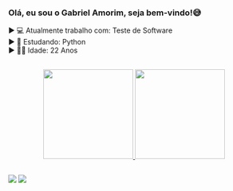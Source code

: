 ### Olá, eu sou o Gabriel Amorim, seja bem-vindo!😅

► 💻 Atualmente trabalho com: Teste de Software <br>
► 🌱 Estudando: Python <br>
► 👨‍🦱 Idade: 22 Anos <br>

##
<div align="center">
  <a href="https://github.com/rafaballerini">
  <img height="180em" src="https://github-readme-stats.vercel.app/api?username=AmorimGabrielCE&show_icons=true&theme=dark&include_all_commits=true&count_private=true"/>
  <img height="180em" src="https://github-readme-stats.vercel.app/api/top-langs/?username=AmorimGabrielCE&layout=compact&langs_count=7&theme=dark"/>
</div>
  
##

<div> 
  <a href = "mailto:amorimacademico@gmail.com"><img src="https://img.shields.io/badge/-Gmail-%23333?style=for-the-badge&logo=gmail&logoColor=white" target="_blank"></a>
  <a href="https://www.linkedin.com/in/gabriel-amorim-5559b21a8/" target="_blank"><img src="https://img.shields.io/badge/-LinkedIn-%230077B5?style=for-the-badge&logo=linkedin&logoColor=white" target="_blank"></a> 
  
